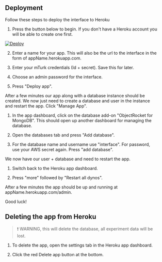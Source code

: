 
## Deployment

Follow these steps to deploy the interface to Heroku

1. Press the button below to begin. If you don't have a Heroku account you will be able to create one first.

[![Deploy](https://www.herokucdn.com/deploy/button.svg)](https://heroku.com/deploy?template=https://github.com/forecast-research/interface)

2. Enter a name for your app. This will also be the url to the interface in the form of appName.herokuapp.com.

3. Enter your mTurk credentials (Id + secret). Save this for later.

4. Choose an admin password for the interface.

5. Press "Deploy app".

After a few minutes our app along with a database instance should be created. We now just need to create a database and user in the instance and restart the app. Click "Manage App".

1. In the app dashboard, click on the database add-on "ObjectRocket for MongoDB". This should open up another dashboard for managing the database.

2. Open the databases tab and press "Add database".

3. For the database name and username use "interface". For password, use your AWS secret again. Press "add database".

We now have our user + database and need to restart the app.

1. Switch back to the Heroku app dashboard.

2. Press "more" followed by "Restart all dynos".

After a few minutes the app should be up and running at appName.herokuapp.com/admin.

Good luck!

## Deleting the app from Heroku

> ❗️ WARNING, this will delete the database, all experiment data will be lost.

1. To delete the app, open the settings tab in the Heroku app dashboard.

2. Click the red Delete app button at the bottom.